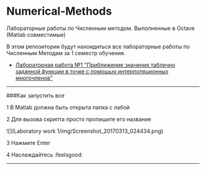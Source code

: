 # Numerical-Methods
Лабораторные работы по Численным методом. Выполненные в Octave (Matlab совместимые)

В этом репозитории будут нахоидиться все лабораторные работы по Численным Методам за 1 семестр обучения.

* [Лабораторная работа №1 "Приближение значения таблично заданной функции в точке с помощью интерполяционных многочленов"](https://github.com/mr8bit/Numerical-Methods/tree/master/Laboratory%20work%201)


***
###Как запустить все

 1 В Matlab должна быть открыта папка с лабой
 
 2 Для вызова скрипта просто пропишите его название

![](Laboratory work 1/img/Screenshot_20170313_024434.png) 

 3 Нажмите Enter
 
 4 Наслаждайтесь :feelsgood:
***
